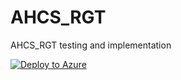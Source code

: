 # AHCS_RGT
AHCS_RGT testing and implementation

[![Deploy to Azure](http://azuredeploy.net/deploybutton.png)](https://azuredeploy.net/)
